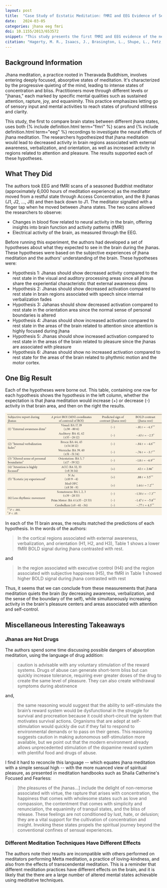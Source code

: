 ```yaml
---
layout: post
title:  "Case Study of Ecstatic Meditation: fMRI and EEG Evidence of Self-Stimulating a Reward System"
date:   2024-03-05
categories: jhana eeg fmri
doi: 10.1155/2013/653572
snippet: "This study presents the first fMRI and EEG evidence of the neural effects of jhana meditation. The results show that jhana meditation quiets the brain, while simultaneously increasing activity in the brain's pleasure centers and areas associated with attention and self-control."
citation: "Hagerty, M. R., Isaacs, J., Brasington, L., Shupe, L., Fetz, E. E., & Cramer, S. C. (2013). Case Study of Ecstatic Meditation: fMRI and EEG Evidence of Self-Stimulating a Reward System. In Neural Plasticity (Vol. 2013, pp. 1–12). Hindawi Limited. [10.1155/2013/653572](https://doi.org/10.1155/2013/653572)"
---
```


## Background Information

Jhana meditation, a practice rooted in Theravada Buddhism, involves entering deeply focused, absorptive states of meditation. It's characterized by the progressive quieting of the mind, leading to intense states of concentration and bliss. Practitioners move through different levels or "jhanas," each marked by specific mental qualities such as sustained attention, rapture, joy, and equanimity. This practice emphasizes letting go of sensory input and mental activities to reach states of profound stillness and clarity.

This study, the first to compare brain states between different jhana states,  uses both {% include definition.html term="fmri" %} scans and {% include definition.html term="eeg" %} recordings to investigate the neural effects of jhana meditation. The researchers hypothesized that jhana meditation would lead to decreased activity in brain regions associated with external awareness, verbalization, and orientation, as well as increased activity in regions related to attention and pleasure. The results supported each of these hypotheses.

## What They Did

The authors took EEG and fMRI scans of a seasoned Buddhist meditator (approximately 6,000 hours of meditation experience) as the meditator moved from a restful state through Access Concentration, and the 8 jhanas (J1, J2, ..., J8) and then back down to J1.  The meditator signalled with a finger tap when he moved between Jhana states.  The two scans allowed the researchers to observe:

* Changes in blood flow related to neural activity in the brain, offering insights into brain function and activity patterns (fMRI)
* Electrical activity of the brain, as measured through the EEG.

Before running this experiment, the authors had developed a set of hypotheses about what they expected to see in the brain during the jhanas.  These hypotheses were based on the subjective experiences of jhana meditation and the authors' understanding of the brain. These hypotheses were:

* Hypothesis 1: Jhanas should show decreased activity compared to the rest state in the visual and auditory processing areas since all jhanas share the experiential characteristic that external awareness dims
* Hypothesis 2: Jhanas should show decreased activation compared to rest state in brain regions associated with speech since internal verbalization fades
* Hypothesis 3: Jahanas should show decreased activation compared to rest state in the orientation area since the normal sense of personal boundaries is altered
* Hypothesis 4: Jhanas should show increased activation compared to rest state in the areas of the brain related to attention since attention is highly focused during jhana
* Hypothesis 5: Jhanas should show increased activation compared to rest state in the areas of the brain related to pleasure since the jhanas are associated with pleasure
* Hypothesis 6: Jhanas should show no increased activation compared to rest state for the areas of the brain related to phythmic motion and the motor cortex.

## One Big Result

Each of the hypotheses were borne out.  This table, containing one row for each hypothesis shows the hypothesis in the left column, whether the expectation is that jhana meditation would increase (+) or decrease (-) activity in that brain area, and then on the right the results.

![Table of Hypotheses and Results. The left-most column contains the hypothesis, next is the location on the head at which brain waves were measured, followed by the hypothesis prediction for whether brain activity in that area should increase (+) or decrease.  The right-most table contains the difference in activity between the restful state and the jhanas.  In every case, the direction of the effect matches the hypothesis prediction.](/assets/article_images/ecstatic-meditation-reward-system/jhana_table.png)

In each of the 11 brain areas, the results matched the predictions of each hypothesis.  In the words of the authors:

> In the cortical regions associated with external awareness, verbalization, and orientation (H1, H2, and H3), Table 1 shows a lower fMRI BOLD signal during jhana contrasted with rest.

and

> In the region associated with executive control (H4) and the region associated with subjective happiness (H5), the fMRI in Table 1 showed higher BOLD signal during jhana contrasted with rest

Thus, it seems that we can conclude from these measurements that jhana meditation quiets the brain (by decreasing awareness, verbalization, and the sense of the boundary of the self), while simultaneously increasing activity in the brain's pleasure centers and areas associated with attention and self-control.

## Miscellaneous Interesting Takeaways

### Jhanas are Not Drugs

The authors spend some time discussing possible dangers of absorption meditation, using the language of drug addition:

> caution is advisable with any voluntary stimulation of the reward systems. Drugs of abuse can generate short-term bliss but can quickly increase tolerance, requiring ever greater doses of the drug to create the same level of pleasure. They can also create withdrawal symptoms during abstinence

and,

> the same reasoning would suggest that the ability to self-stimulate the brain’s reward system would be dysfunctional in the struggle for survival and procreation because it could short-circuit the system that motivates survival actions. Organisms that are adept at self-stimulation would quickly die out if they fail to respond to environmental demands or to pass on their genes. This reasoning suggests caution in making autonomous self-stimulation more available, but we point out that the modern environment already allows unprecedented stimulation of the dopamine reward system with plentiful food and drugs of abuse.

I find it hard to reconcile this language -- which equates jhana meditation with a simple sensual high -- with the more nuanced view of spiritual pleasure, as presented in meditation handbooks such as Shaila Catherine's Focused and Fearless:

> [the pleasures of the jhanas...] include the delight of non-remorse associated with virtue, the rapture that arises with concentration, the happiness that comes with wholesome states such as love and compassion, the contentment that comes with simplicity and renunciation, the equanimity of tranquil states, and the bliss of release. These feelings are not conditioned by lust, hate, or delusion; they are a vital support for the cultivation of concentration and insight. Invoking these states propels the spiritual journey beyond the conventional confines of sensual experiences.

### Different Meditation Techniques Have Different Effects

The authors note their results are incompatible with others performed on meditators performing Metta meditation, a practice of loving-kindness, and also from the effects of transcendental meditation.  This is a reminder that different meditation practices have different effects on the brain, and it is likely that the there are a large number of altered mental states achievable using meditative techniques.
